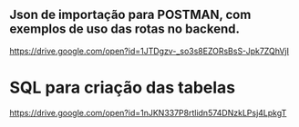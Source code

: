 ## Json de importação para POSTMAN, com exemplos de uso das rotas no backend.

https://drive.google.com/open?id=1JTDgzv-_so3s8EZORsBsS-Jpk7ZQhVjI


# SQL para criação das tabelas

https://drive.google.com/open?id=1nJKN337P8rtlidn574DNzkLPsj4LpkgT
